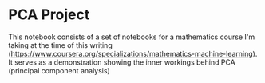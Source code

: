 # PCA Project
This notebook consists of a set of notebooks for a mathematics course I'm taking at 
the time of this writing (https://www.coursera.org/specializations/mathematics-machine-learning). 
It serves as a demonstration showing the inner workings behind PCA (principal component analysis)
